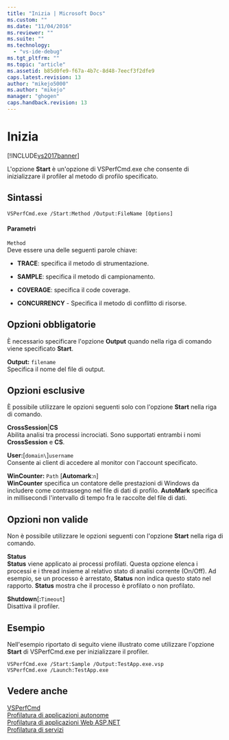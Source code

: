 ```yaml
---
title: "Inizia | Microsoft Docs"
ms.custom: ""
ms.date: "11/04/2016"
ms.reviewer: ""
ms.suite: ""
ms.technology: 
  - "vs-ide-debug"
ms.tgt_pltfrm: ""
ms.topic: "article"
ms.assetid: b85d0fe9-f67a-4b7c-8d48-7eecf3f2dfe9
caps.latest.revision: 13
author: "mikejo5000"
ms.author: "mikejo"
manager: "ghogen"
caps.handback.revision: 13
---
```

# Inizia
[!INCLUDE[vs2017banner](../code-quality/includes/vs2017banner.md)]

L'opzione **Start** è un'opzione di VSPerfCmd.exe che consente di inizializzare il profiler al metodo di profilo specificato.  
  
## Sintassi  
  
```  
VSPerfCmd.exe /Start:Method /Output:FileName [Options]  
```  
  
#### Parametri  
 `Method`  
 Deve essere una delle seguenti parole chiave:  
  
-   **TRACE**: specifica il metodo di strumentazione.  
  
-   **SAMPLE**: specifica il metodo di campionamento.  
  
-   **COVERAGE**: specifica il code coverage.  
  
-   **CONCURRENCY** \- Specifica il metodo di conflitto di risorse.  
  
## Opzioni obbligatorie  
 È necessario specificare l'opzione **Output** quando nella riga di comando viene specificato **Start**.  
  
 **Output:** `filename`  
 Specifica il nome del file di output.  
  
## Opzioni esclusive  
 È possibile utilizzare le opzioni seguenti solo con l'opzione **Start** nella riga di comando.  
  
 **CrossSession**&#124;**CS**  
 Abilita analisi tra processi incrociati.  Sono supportati entrambi i nomi **CrossSession** e **CS**.  
  
 **User:**\[`domain\`\]`username`  
 Consente ai client di accedere al monitor con l'account specificato.  
  
 **WinCounter:** `Path` \[**Automark**:`n`\]  
 **WinCounter** specifica un contatore delle prestazioni di Windows da includere come contrassegno nel file di dati di profilo.  **AutoMark** specifica in millisecondi l'intervallo di tempo fra le raccolte del file di dati.  
  
## Opzioni non valide  
 Non è possibile utilizzare le opzioni seguenti con l'opzione **Start** nella riga di comando.  
  
 **Status**  
 **Status** viene applicato ai processi profilati.  Questa opzione elenca i processi e i thread insieme al relativo stato di analisi corrente \(On\/Off\).  Ad esempio, se un processo è arrestato, **Status** non indica questo stato nel rapporto.  **Status** mostra che il processo è profilato o non profilato.  
  
 **Shutdown**\[**:**`Timeout`\]  
 Disattiva il profiler.  
  
## Esempio  
 Nell'esempio riportato di seguito viene illustrato come utilizzare l'opzione **Start** di VSPerfCmd.exe per inizializzare il profiler.  
  
```  
VSPerfCmd.exe /Start:Sample /Output:TestApp.exe.vsp  
VSPerfCmd.exe /Launch:TestApp.exe  
```  
  
## Vedere anche  
 [VSPerfCmd](../profiling/vsperfcmd.md)   
 [Profilatura di applicazioni autonome](../profiling/command-line-profiling-of-stand-alone-applications.md)   
 [Profilatura di applicazioni Web ASP.NET](../profiling/command-line-profiling-of-aspnet-web-applications.md)   
 [Profilatura di servizi](../profiling/command-line-profiling-of-services.md)
